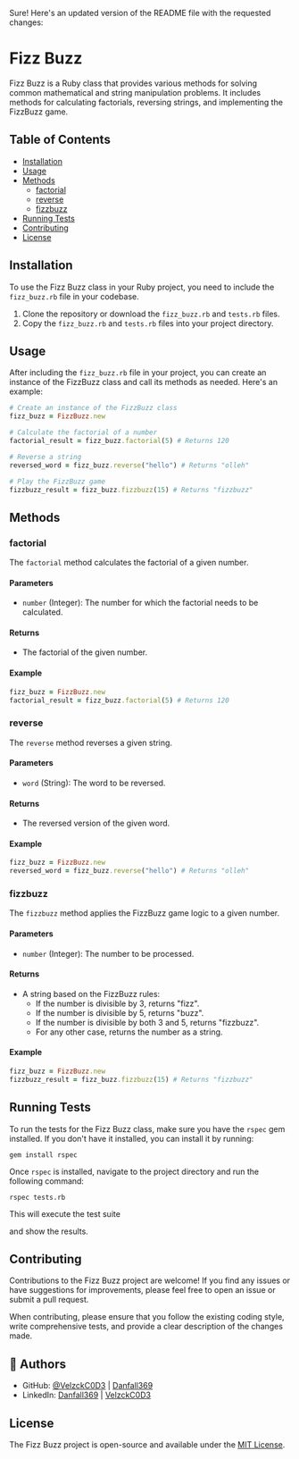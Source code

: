 Sure! Here's an updated version of the README file with the requested changes:

# Fizz Buzz

Fizz Buzz is a Ruby class that provides various methods for solving common mathematical and string manipulation problems. It includes methods for calculating factorials, reversing strings, and implementing the FizzBuzz game.

## Table of Contents

- [Installation](#installation)
- [Usage](#usage)
- [Methods](#methods)
  - [factorial](#factorial)
  - [reverse](#reverse)
  - [fizzbuzz](#fizzbuzz)
- [Running Tests](#running-tests)
- [Contributing](#contributing)
- [License](#license)

## Installation

To use the Fizz Buzz class in your Ruby project, you need to include the `fizz_buzz.rb` file in your codebase.

1. Clone the repository or download the `fizz_buzz.rb` and `tests.rb` files.
2. Copy the `fizz_buzz.rb` and `tests.rb` files into your project directory.

## Usage

After including the `fizz_buzz.rb` file in your project, you can create an instance of the FizzBuzz class and call its methods as needed. Here's an example:

```ruby
# Create an instance of the FizzBuzz class
fizz_buzz = FizzBuzz.new

# Calculate the factorial of a number
factorial_result = fizz_buzz.factorial(5) # Returns 120

# Reverse a string
reversed_word = fizz_buzz.reverse("hello") # Returns "olleh"

# Play the FizzBuzz game
fizzbuzz_result = fizz_buzz.fizzbuzz(15) # Returns "fizzbuzz"
```

## Methods

### factorial

The `factorial` method calculates the factorial of a given number.

#### Parameters

- `number` (Integer): The number for which the factorial needs to be calculated.

#### Returns

- The factorial of the given number.

#### Example

```ruby
fizz_buzz = FizzBuzz.new
factorial_result = fizz_buzz.factorial(5) # Returns 120
```

### reverse

The `reverse` method reverses a given string.

#### Parameters

- `word` (String): The word to be reversed.

#### Returns

- The reversed version of the given word.

#### Example

```ruby
fizz_buzz = FizzBuzz.new
reversed_word = fizz_buzz.reverse("hello") # Returns "olleh"
```

### fizzbuzz

The `fizzbuzz` method applies the FizzBuzz game logic to a given number.

#### Parameters

- `number` (Integer): The number to be processed.

#### Returns

- A string based on the FizzBuzz rules:
  - If the number is divisible by 3, returns "fizz".
  - If the number is divisible by 5, returns "buzz".
  - If the number is divisible by both 3 and 5, returns "fizzbuzz".
  - For any other case, returns the number as a string.

#### Example

```ruby
fizz_buzz = FizzBuzz.new
fizzbuzz_result = fizz_buzz.fizzbuzz(15) # Returns "fizzbuzz"
```

## Running Tests

To run the tests for the Fizz Buzz class, make sure you have the `rspec` gem installed. If you don't have it installed, you can install it by running:

```
gem install rspec
```

Once `rspec` is installed, navigate to the project directory and run the following command:

```
rspec tests.rb
```

This will execute the test suite

 and show the results.

## Contributing

Contributions to the Fizz Buzz project are welcome! If you find any issues or have suggestions for improvements, please feel free to open an issue or submit a pull request.

When contributing, please ensure that you follow the existing coding style, write comprehensive tests, and provide a clear description of the changes made.

## 👥 Authors <a name="author"></a>

- GitHub: [@VelzckC0D3](https://github.com/VelzckC0D3) | [Danfall369](https://github.com/Danfall369)
- LinkedIn: [Danfall369](https://www.linkedin.com/in/danfall/) | [VelzckC0D3](https://www.linkedin.com/in/velzckcode/)

## License

The Fizz Buzz project is open-source and available under the [MIT License](LICENSE).
